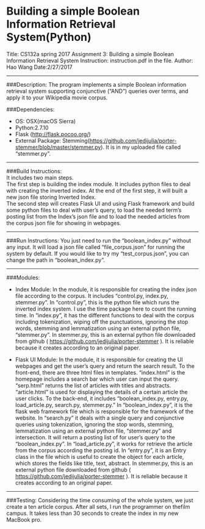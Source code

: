Building a simple Boolean Information Retrieval System(Python)
=================================================================

  Title: CS132a spring 2017 Assignment 3: Building a simple Boolean Information Retrieval System
  Instruction: instruction.pdf in the file.
  Author: Hao Wang
  Date:2/27/2017

---

###Description:
The program implements a simple Boolean information retrieval system supporting conjunctive (“AND”) queries over terms, and apply it to your Wikipedia movie corpus.

###Dependencies:
* OS: OSX(macOS Sierra)
* Python:2.7.10
* Flask (http://flask.pocoo.org/)
* External Package: Stemming(https://github.com/jedijulia/porter-stemmer/blob/master/stemmer.py). It is in my uploaded file called “stemmer.py”.

---

###Build Instructions: <br />
It includes two main steps.<br />
The first step is building the index module. It includes python files to deal with creating the inverted index. At the end of the first step, it will built a new json file storing Inverted Index.<br />
The second step will creates Flask UI and using Flask framework and build some python files to deal with user’s query, to load the needed term’s posting list from the Index’s json file and to load the needed articles from the corpus json file for showing in webpages.

---

###Run Instructions:
You just need to run the “boolean_index.py” without any input. It will load a json file called “file_corpus.json” for running the system by default. If you would like to try my “test_corpus.json”, you can change the path in “boolean_index.py”.

---

###Modules:
* Index Module:
In the module, it is responsible for creating the index json file according to the corpus. It includes “control.py, index.py, stemmer.py”. In “control.py”, this is the python file which runs the inverted index system. I use the time package here to count the running time. In “index.py”, it has the different functions to deal with the corpus including tokenization, wiping off the punctuations, ignoring the stop words, stemming and lemmatization using an external python file, “stemmer.py”. In stemmer.py, this is an external python file downloaded from github ( https://github.com/jedijulia/porter-stemmer ). It is reliable because it creates according to an original paper.<br />

* Flask UI Module:
In the module, it is responsible for creating the UI webpages and get the user’s query and return the search result. To the front-end, there are three html files in templates. “index.html” is the homepage includes a search bar which user can input the query. “serp.html” returns the list of articles with titles and abstracts. “article.html” is used for displaying the details of a certain article the user clicks.
To the back-end, it includes “boolean_index.py, entry.py, load_article.py, search.py, stemmer.py.” In “boolean_index.py”, it is the flask web framework file which is responsible for the framework of the website. In “search.py” it deals with a single query and conjunctive queries using tokenization, ignoring the stop words, stemming, lemmatization using an external python file, “stemmer.py” and intersection. It will return a posting list of for user’s query to the “boolean_index.py”. In “load_article.py”, it works for retrieve the article from the corpus according the posting id. In “entry.py”, it is an Entry class in the file which is useful to create the object for each article, which stores the fields like title, text, abstract. In stemmer.py, this is an external python file downloaded from github ( https://github.com/jedijulia/porter-stemmer ). It is reliable because it creates according to an original paper.

---

###Testing:
Considering the time consuming of the whole system, we just create a ten article corpus. After all sets, I run the programmer on thefilm campus. It takes less than 30 seconds to create the index in my new MacBook pro.

